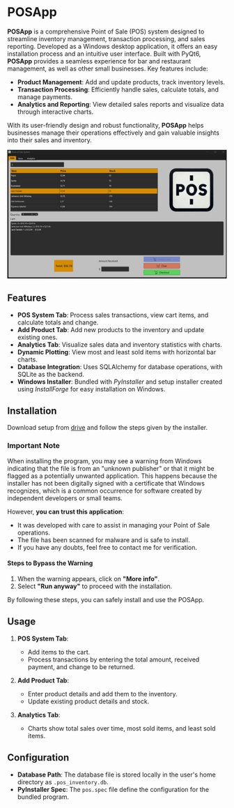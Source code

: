 # POSApp

**POSApp** is a comprehensive Point of Sale (POS) system designed to streamline inventory management, transaction processing, and sales reporting. Developed as a Windows desktop application, it offers an easy installation process and an intuitive user interface. Built with PyQt6, **POSApp** provides a seamless experience for bar and restaurant management, as well as other small businesses. Key features include:

- **Product Management**: Add and update products, track inventory levels.
- **Transaction Processing**: Efficiently handle sales, calculate totals, and manage payments.
- **Analytics and Reporting**: View detailed sales reports and visualize data through interactive charts.

With its user-friendly design and robust functionality, **POSApp** helps businesses manage their operations effectively and gain valuable insights into their sales and inventory.

![POSApp Gif](assets/posapp.gif)

## Features

- **POS System Tab**: Process sales transactions, view cart items, and calculate totals and change.
- **Add Product Tab**: Add new products to the inventory and update existing ones.
- **Analytics Tab**: Visualize sales data and inventory statistics with charts.
- **Dynamic Plotting**: View most and least sold items with horizontal bar charts.
- **Database Integration**: Uses SQLAlchemy for database operations, with SQLite as the backend.
- **Windows Installer**: Bundled with *PyInstaller* and setup installer created using *InstallForge* for easy installation on Windows.

## Installation

Download setup from [drive](https://drive.google.com/file/d/13LjpoL5892c4EIVMrnrFJc7Y_U_l1vbk/view?usp=drive_link) and follow the steps given by the installer.

### **Important Note**

When installing the program, you may see a warning from Windows indicating that the file is from an "unknown publisher" or that it might be flagged as a potentially unwanted application. This happens because the installer has not been digitally signed with a certificate that Windows recognizes, which is a common occurrence for software created by independent developers or small teams.

However, **you can trust this application**:

- It was developed with care to assist in managing your Point of Sale operations.
- The file has been scanned for malware and is safe to install.
- If you have any doubts, feel free to contact me for verification.

#### **Steps to Bypass the Warning**

1. When the warning appears, click on **"More info"**.
2. Select **"Run anyway"** to proceed with the installation.

By following these steps, you can safely install and use the POSApp.

## Usage

1. **POS System Tab**:
    - Add items to the cart.
    - Process transactions by entering the total amount, received payment, and change to be returned.

2. **Add Product Tab**:
    - Enter product details and add them to the inventory.
    - Update existing product details and stock.

3. **Analytics Tab**:
    - Charts show total sales over time, most sold items, and least sold items.

## Configuration

- **Database Path**: The database file is stored locally in the user's home directory as `.pos_inventory.db`.
- **PyInstaller Spec**: The `pos.spec` file define the configuration for the bundled program.
